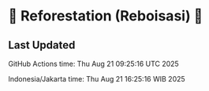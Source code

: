 
# 🌳 Reforestation (Reboisasi) 🌲

## Last Updated

GitHub Actions time: Thu Aug 21 09:25:16 UTC 2025

Indonesia/Jakarta time: Thu Aug 21 16:25:16 WIB 2025
